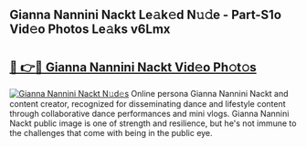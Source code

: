 ## Gianna Nannini Nackt Le𝚊k𝚎d N𝚞𝚍e - Part-S1o Vid𝚎o Photos Le𝚊ks v6Lmx

# <h2><a href="http://fb8atr.evod.top/?m=Gianna+Nannini+Nackt">🔗 👉🔴 Gianna Nannini Nackt Vid𝚎o Ph𝚘t𝚘s</a></h2>

[![Gianna Nannini Nackt N𝚞d𝚎s](https://i.imgur.com/8V9OHl7.gif)](http://fb8atr.evod.top/?m=Gianna+Nannini+Nackt)
Online persona Gianna Nannini Nackt and content creator, recognized for disseminating dance and lifestyle content through collaborative dance performances and mini vlogs. Gianna Nannini Nackt public image is one of strength and resilience, but he's not immune to the challenges that come with being in the public eye. 
